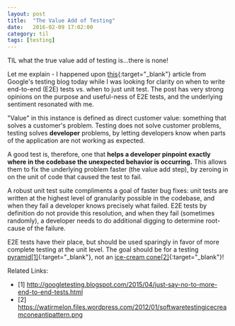 ```yaml
---
layout: post
title:  "The Value Add of Testing"
date:   2016-02-09 17:02:00
category: til
tags: [testing]
---
```


TIL what the true value add of testing is...there is none!

Let me explain - I happened upon [this][this]{:target="_blank"} article from Google's testing blog today while I was looking for clarity on when to write end-to-end (E2E) tests vs. when to just unit test. The post has very strong opinions on the purpose and useful-ness of E2E tests, and the underlying sentiment resonated with me.

"Value" in this instance is defined as direct customer value: something that solves a customer's problem. Testing does not solve customer problems, testing solves __developer__ problems, by letting developers know when parts of the application are not working as expected.

A good test is, therefore, one that __helps a developer pinpoint exactly where in the codebase the unexpected behavior is occurring.__ This allows them to fix the underlying problem faster (the value add step), by zeroing in on the unit of code that caused the test to fail.

A robust unit test suite compliments a goal of faster bug fixes: unit tests are written at the highest level of granularity possible in the codebase, and when they fail a developer knows precisely what failed. E2E tests by definition do not provide this resolution, and when they fail (sometimes randomly), a developer needs to do additional digging to determine root-cause of the failure.

E2E tests have their place, but should be used sparingly in favor of more complete testing at the unit level. The goal should be for a testing [pyramid[1]][pyramid]{:target="_blank"}, not an [ice-cream cone[2]][ice-cream]{:target="_blank"}!

Related Links:

- [1] http://googletesting.blogspot.com/2015/04/just-say-no-to-more-end-to-end-tests.html
- [2] https://watirmelon.files.wordpress.com/2012/01/softwaretestingicecreamconeantipattern.png


[this]: http://googletesting.blogspot.com/2015/04/just-say-no-to-more-end-to-end-tests.html
[pyramid]: http://2.bp.blogspot.com/-YTzv_O4TnkA/VTgexlumP1I/AAAAAAAAAJ8/57-rnwyvP6g/s1600/image02.png
[ice-cream]: https://watirmelon.files.wordpress.com/2012/01/softwaretestingicecreamconeantipattern.png